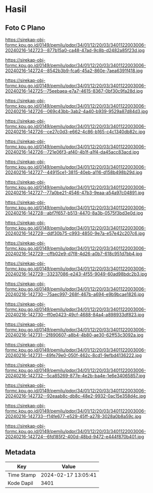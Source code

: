 # Hasil

## Foto C Plano

https://sirekap-obj-formc.kpu.go.id/0149/pemilu/pdpr/34/01/12/20/03/3401122003006-20240216-142723--877b15a0-ca48-47ad-9c8b-d2482a85f23d.jpg

https://sirekap-obj-formc.kpu.go.id/0149/pemilu/pdpr/34/01/12/20/03/3401122003006-20240216-142724--8542b3b9-fca6-45a2-860e-7aea6391f418.jpg

https://sirekap-obj-formc.kpu.go.id/0149/pemilu/pdpr/34/01/12/20/03/3401122003006-20240216-142725--75eebaea-e7a7-4615-8367-0bf30c9fa28d.jpg

https://sirekap-obj-formc.kpu.go.id/0149/pemilu/pdpr/34/01/12/20/03/3401122003006-20240216-142726--069c43bb-3ab2-4a40-b939-9529a87d84d3.jpg

https://sirekap-obj-formc.kpu.go.id/0149/pemilu/pdpr/34/01/12/20/03/3401122003006-20240216-142726--ce27c0d3-e662-4c86-b165-c4c1340db82c.jpg

https://sirekap-obj-formc.kpu.go.id/0149/pemilu/pdpr/34/01/12/20/03/3401122003006-20240216-142726--721e06f3-af40-4b1f-a1f4-da45acc83acd.jpg

https://sirekap-obj-formc.kpu.go.id/0149/pemilu/pdpr/34/01/12/20/03/3401122003006-20240216-142727--44915ce1-3815-40eb-a116-d158b498b29d.jpg

https://sirekap-obj-formc.kpu.go.id/0149/pemilu/pdpr/34/01/12/20/03/3401122003006-20240216-142727--77a0be21-4546-47b3-9eaa-a54a97c04891.jpg

https://sirekap-obj-formc.kpu.go.id/0149/pemilu/pdpr/34/01/12/20/03/3401122003006-20240216-142728--abf7f657-b513-4470-8a3b-0575f3bd3e0d.jpg

https://sirekap-obj-formc.kpu.go.id/0149/pemilu/pdpr/34/01/12/20/03/3401122003006-20240216-142729--ddf30b75-c993-4850-9e7a-e57e42c207c6.jpg

https://sirekap-obj-formc.kpu.go.id/0149/pemilu/pdpr/34/01/12/20/03/3401122003006-20240216-142729--cffb02e9-d7f8-4d26-a0b7-618c951d7bb4.jpg

https://sirekap-obj-formc.kpu.go.id/0149/pemilu/pdpr/34/01/12/20/03/3401122003006-20240216-142729--33237086-e243-4f55-9049-60ad98bdc2b3.jpg

https://sirekap-obj-formc.kpu.go.id/0149/pemilu/pdpr/34/01/12/20/03/3401122003006-20240216-142730--75aec997-268f-467b-a694-e9b9bcae1826.jpg

https://sirekap-obj-formc.kpu.go.id/0149/pemilu/pdpr/34/01/12/20/03/3401122003006-20240216-142730--ff0e0423-49cf-4688-84a4-a898933df823.jpg

https://sirekap-obj-formc.kpu.go.id/0149/pemilu/pdpr/34/01/12/20/03/3401122003006-20240216-142731--2f890607-a8b4-4b80-ae30-62ff53c3092a.jpg

https://sirekap-obj-formc.kpu.go.id/0149/pemilu/pdpr/34/01/12/20/03/3401122003006-20240216-142731--49fe79e0-050f-462c-8cd1-9efbd4136222.jpg

https://sirekap-obj-formc.kpu.go.id/0149/pemilu/pdpr/34/01/12/20/03/3401122003006-20240216-142732--5ca85269-877e-4e2b-ba4e-1e6e34065857.jpg

https://sirekap-obj-formc.kpu.go.id/0149/pemilu/pdpr/34/01/12/20/03/3401122003006-20240216-142732--92eaab8c-db8c-48e2-9932-0ac15e358d4c.jpg

https://sirekap-obj-formc.kpu.go.id/0149/pemilu/pdpr/34/01/12/20/03/3401122003006-20240216-142733--f14fe677-e529-45ff-a278-3028a0b8a59c.jpg

https://sirekap-obj-formc.kpu.go.id/0149/pemilu/pdpr/34/01/12/20/03/3401122003006-20240216-142724--6fd185f2-400d-48bd-9472-e444f870b401.jpg


## Metadata

| Key        | Value               |
| ---------- | ------------------- |
| Time Stamp | 2024-02-17 13:05:41 |
| Kode Dapil | 3401                |



